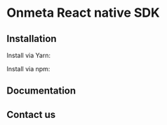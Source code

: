 # Onmeta React native SDK

## Installation

Install via Yarn:

Install via npm:

## Documentation

## Contact us
